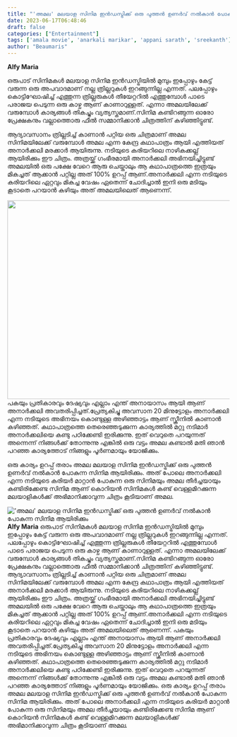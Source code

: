 ```yaml
---
title: "'അമല' മലയാള സിനിമ ഇൻഡസ്ട്രിക്ക് ഒരു പുത്തൻ ഉണർവ് നൽകാൻ പോകുന്ന സിനിമ ആയിരിക്കും"
date: 2023-06-17T06:48:46
draft: false
categories: ["Entertainment"]
tags: ['amala movie', 'anarkali marikar', 'appani sarath', 'sreekanth']
author: "Beaumaris"
---
```


<strong>Alfy Maria</strong>

ഒരുപാട് സിനിമകൾ മലയാള സിനിമ ഇൻഡസ്ട്രിയിൽ മുമ്പും ഇപ്പോഴും കേട്ട് വരുന്ന ഒരു അപവാദമാണ് നല്ല ത്രില്ലറുകൾ ഇറങ്ങുന്നില്ല എന്നത്. പലപ്പോഴും കൊട്ടിഘോഷിച്ച് എത്തുന്ന ത്രില്ലരുകൾ തീയേറ്ററിൽ എത്തുമ്പോൾ പാടെ പരാജയ പെടുന്ന ഒരു കാഴ്ച ആണ് കാണാറുള്ളത്. എന്നാ അമലയിലേക്ക് വരുമ്പോൾ കാര്യങ്ങൾ തികച്ചും വ്യത്യസ്തമാണ്.സിനിമ കണ്ടിറങ്ങുന്ന ഓരോ പ്രേക്ഷകനും വല്ലാത്തൊരു ഫീൽ സമ്മാനിക്കാൻ ചിത്രത്തിന് കഴിഞ്ഞിട്ടുണ്ട്.

ആദ്യാവസാനം ത്രില്ലടിച്ച് കാണാൻ പറ്റിയ ഒരു ചിത്രമാണ് അമല സിനിമയിലേക്ക് വരുമ്പോൾ അമല എന്ന കേന്ദ്ര കഥാപാത്രം ആയി എത്തിയത് അനാർക്കലി മരക്കാർ ആയിരുന്നു. നടിയുടെ കരിയറിലെ നാഴികക്കല്ല് ആയിരിക്കും ഈ ചിത്രം. അത്രയ്ക്ക് ഗംഭീരമായി അനാർക്കലി അഭിനയിച്ചിട്ടുണ്ട് അമലയിൽ ഒരു പക്ഷേ വേറെ ആരു ചെയ്താലും ആ കഥാപാത്രത്തെ ഇത്രയും മികച്ചത് ആക്കാൻ പറ്റില്ല അത് 100% ഉറപ്പ് ആണ്.അനാർക്കലി എന്ന നടിയുടെ കരിയറിലെ ഏറ്റവും മികച്ച വേഷം ഏതെന്ന് ചോദിച്ചാൽ ഇനി ഒരു മടിയും കൂടാതെ പറയാൻ കഴിയും അത് അമലയിലെത് ആണെന്ന്.

<a href="https://cdn.boolokam.com/articles/2023/06/qqqwww-1.jpg"><img class="size-large wp-image-399926 aligncenter" src="https://cdn.boolokam.com/articles/2023/06/qqqwww-1-1024x576.jpg" alt="" width="800" height="450" /></a>പകയും പ്രതികാരവും ദേഷ്യവും എല്ലാം എന്ത് അനായാസം ആയി ആണ് അനാർക്കലി അവതരിപ്പിച്ചത്.പ്രേത്യകിച്ചു അവസാന 20 മിനുട്ടോളം അനാർക്കലി എന്ന നടിയുടെ അഭിനയം കൊണ്ടുള്ള അഴിഞ്ഞാട്ടം ആണ് സ്ക്രീനിൽ കാണാൻ കഴിഞ്ഞത്. കഥാപാത്രത്തെ തെരെഞ്ഞടുക്കുന്ന കാര്യത്തിൽ മറ്റു നടിമാർ അനാർക്കലിയെ കണ്ടു പഠിക്കേണ്ടി ഇരിക്കുന്നു. ഇത് വെറുതെ പറയുന്നത് അന്നെന്ന് നിങ്ങൾക്ക് തോന്നുന്നു എങ്കിൽ ഒരു വട്ടം അമല കണ്ടാൽ മതി ഞാൻ പറഞ്ഞ കാര്യത്തോട് നിങ്ങളും പൂർണമായും യോജിക്കും.

ഒരു കാര്യം ഉറപ്പ് തരാം അമല മലയാള സിനിമ ഇൻഡസ്ട്രിക്ക് ഒരു പുത്തൻ ഉണർവ് നൽകാൻ പോകുന്ന സിനിമ ആയിരിക്കും. അത് പോലെ അനാർക്കലി എന്ന നടിയുടെ കരിയർ മാറ്റാൻ പോകുന്ന ഒരു സിനിമയും അമല തീർച്ചയായും കണ്ടിരിക്കേണ്ട സിനിമ ആണ് കൊറിയൻ സിനിമകൾ കണ്ട് വെള്ളമിറക്കുന്ന മലയാളികൾക്ക് അഭിമാനിക്കാവുന്ന ചിത്രം കൂടിയാണ് അമല.


!['അമല' മലയാള സിനിമ ഇൻഡസ്ട്രിക്ക് ഒരു പുത്തൻ ഉണർവ് നൽകാൻ പോകുന്ന സിനിമ ആയിരിക്കും](https://cdn.boolokam.com/articles/2023/06/qqqwww-1-1024x576.jpg)**Alfy Maria** ഒരുപാട് സിനിമകൾ മലയാള സിനിമ ഇൻഡസ്ട്രിയിൽ മുമ്പും ഇപ്പോഴും കേട്ട് വരുന്ന ഒരു അപവാദമാണ് നല്ല ത്രില്ലറുകൾ ഇറങ്ങുന്നില്ല എന്നത്. പലപ്പോഴും കൊട്ടിഘോഷിച്ച് എത്തുന്ന ത്രില്ലരുകൾ തീയേറ്ററിൽ എത്തുമ്പോൾ പാടെ പരാജയ പെടുന്ന ഒരു കാഴ്ച ആണ് കാണാറുള്ളത്. എന്നാ അമലയിലേക്ക് വരുമ്പോൾ കാര്യങ്ങൾ തികച്ചും വ്യത്യസ്തമാണ്.സിനിമ കണ്ടിറങ്ങുന്ന ഓരോ പ്രേക്ഷകനും വല്ലാത്തൊരു ഫീൽ സമ്മാനിക്കാൻ ചിത്രത്തിന് കഴിഞ്ഞിട്ടുണ്ട്. ആദ്യാവസാനം ത്രില്ലടിച്ച് കാണാൻ പറ്റിയ ഒരു ചിത്രമാണ് അമല സിനിമയിലേക്ക് വരുമ്പോൾ അമല എന്ന കേന്ദ്ര കഥാപാത്രം ആയി എത്തിയത് അനാർക്കലി മരക്കാർ ആയിരുന്നു. നടിയുടെ കരിയറിലെ നാഴികക്കല്ല് ആയിരിക്കും ഈ ചിത്രം. അത്രയ്ക്ക് ഗംഭീരമായി അനാർക്കലി അഭിനയിച്ചിട്ടുണ്ട് അമലയിൽ ഒരു പക്ഷേ വേറെ ആരു ചെയ്താലും ആ കഥാപാത്രത്തെ ഇത്രയും മികച്ചത് ആക്കാൻ പറ്റില്ല അത് 100% ഉറപ്പ് ആണ്.അനാർക്കലി എന്ന നടിയുടെ കരിയറിലെ ഏറ്റവും മികച്ച വേഷം ഏതെന്ന് ചോദിച്ചാൽ ഇനി ഒരു മടിയും കൂടാതെ പറയാൻ കഴിയും അത് അമലയിലെത് ആണെന്ന്. [](https://cdn.boolokam.com/articles/2023/06/qqqwww-1.jpg)പകയും പ്രതികാരവും ദേഷ്യവും എല്ലാം എന്ത് അനായാസം ആയി ആണ് അനാർക്കലി അവതരിപ്പിച്ചത്.പ്രേത്യകിച്ചു അവസാന 20 മിനുട്ടോളം അനാർക്കലി എന്ന നടിയുടെ അഭിനയം കൊണ്ടുള്ള അഴിഞ്ഞാട്ടം ആണ് സ്ക്രീനിൽ കാണാൻ കഴിഞ്ഞത്. കഥാപാത്രത്തെ തെരെഞ്ഞടുക്കുന്ന കാര്യത്തിൽ മറ്റു നടിമാർ അനാർക്കലിയെ കണ്ടു പഠിക്കേണ്ടി ഇരിക്കുന്നു. ഇത് വെറുതെ പറയുന്നത് അന്നെന്ന് നിങ്ങൾക്ക് തോന്നുന്നു എങ്കിൽ ഒരു വട്ടം അമല കണ്ടാൽ മതി ഞാൻ പറഞ്ഞ കാര്യത്തോട് നിങ്ങളും പൂർണമായും യോജിക്കും. ഒരു കാര്യം ഉറപ്പ് തരാം അമല മലയാള സിനിമ ഇൻഡസ്ട്രിക്ക് ഒരു പുത്തൻ ഉണർവ് നൽകാൻ പോകുന്ന സിനിമ ആയിരിക്കും. അത് പോലെ അനാർക്കലി എന്ന നടിയുടെ കരിയർ മാറ്റാൻ പോകുന്ന ഒരു സിനിമയും അമല തീർച്ചയായും കണ്ടിരിക്കേണ്ട സിനിമ ആണ് കൊറിയൻ സിനിമകൾ കണ്ട് വെള്ളമിറക്കുന്ന മലയാളികൾക്ക് അഭിമാനിക്കാവുന്ന ചിത്രം കൂടിയാണ് അമല.
